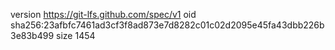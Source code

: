 version https://git-lfs.github.com/spec/v1
oid sha256:23afbfc7461ad3cf3f8ad873e7d8282c01c02d2095e45fa43dbb226b3e83b499
size 1454
